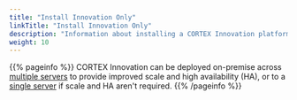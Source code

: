 ```yaml
---
title: "Install Innovation Only"
linkTitle: "Install Innovation Only"
description: "Information about installing a CORTEX Innovation platform."
weight: 10
---
```


{{% pageinfo %}}
CORTEX Innovation can be deployed on-premise across [multiple servers](multiple-server-with-ha) to provide improved scale and high availability (HA), or to a [single server](single-server-without-ha) if scale and HA aren't required.
{{% /pageinfo %}}
